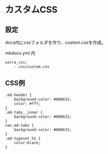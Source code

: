 # カスタムCSS

## 設定

docs内にcssフォルダを作り、custom.cssを作成。

mkdocs.yml 内

	extra_css:
	    - css/custom.css

## CSS例

	.md-header {
	    background-color: #006633;
	    color: #fff;
	}
	.md-tabs__inner {
	    background-color: #006633;
	}
	nav.md-tabs {
	    background-color: #006633;
	}
	.md-typeset h1 {
		color:black;
	}
